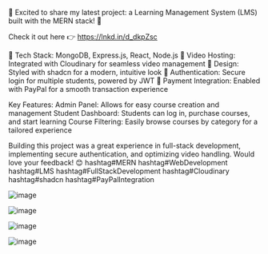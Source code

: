 🚀 Excited to share my latest project: a Learning Management System (LMS) built with the MERN stack! 🎉

Check it out here 👉 https://lnkd.in/d_dkpZsc

🔹 Tech Stack: MongoDB, Express.js, React, Node.js
🔹 Video Hosting: Integrated with Cloudinary for seamless video management
🔹 Design: Styled with shadcn for a modern, intuitive look
🔹 Authentication: Secure login for multiple students, powered by JWT
🔹 Payment Integration: Enabled with PayPal for a smooth transaction experience

Key Features:
Admin Panel: Allows for easy course creation and management
Student Dashboard: Students can log in, purchase courses, and start learning
Course Filtering: Easily browse courses by category for a tailored experience

Building this project was a great experience in full-stack development, implementing secure authentication, and optimizing video handling. Would love your feedback! 😊 hashtag#MERN hashtag#WebDevelopment hashtag#LMS hashtag#FullStackDevelopment hashtag#Cloudinary hashtag#shadcn hashtag#PayPalIntegration

![image](https://github.com/user-attachments/assets/c8fcbb91-f0bb-4b9f-8d64-8ad3048fcba2)

![image](https://github.com/user-attachments/assets/2040b5a8-d007-4f5e-9147-c72cb35bcbd0)

![image](https://github.com/user-attachments/assets/6d2edf0a-6956-4bf6-95af-f69327bd9bf0)

![image](https://github.com/user-attachments/assets/cd9d0dfd-af6a-4cbf-9b5f-610243f7c535)

